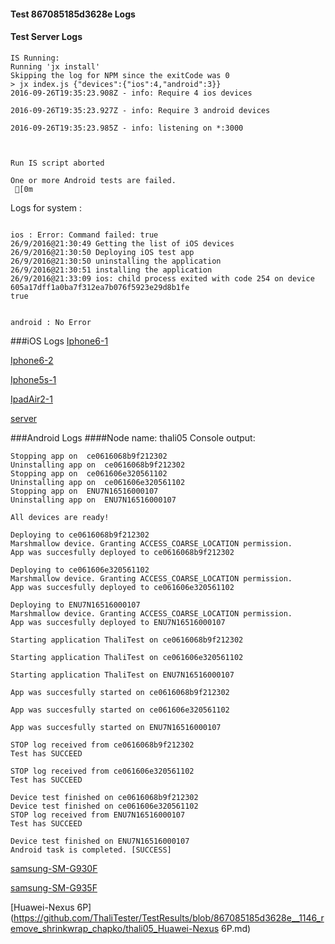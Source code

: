 #### Test 867085185d3628e Logs

#### Test Server Logs
```
IS Running:
Running 'jx install'
Skipping the log for NPM since the exitCode was 0
> jx index.js {"devices":{"ios":4,"android":3}}
2016-09-26T19:35:23.908Z - info: Require 4 ios devices

2016-09-26T19:35:23.927Z - info: Require 3 android devices

2016-09-26T19:35:23.985Z - info: listening on *:3000


 
Run IS script aborted
 
One or more Android tests are failed.
 [0m

```


Logs for system : 
```

ios : Error: Command failed: true
26/9/2016@21:30:49 Getting the list of iOS devices 
26/9/2016@21:30:50 Deploying iOS test app 
26/9/2016@21:30:50 uninstalling the application 
26/9/2016@21:30:51 installing the application 
26/9/2016@21:33:09 ios: child process exited with code 254 on device 605a17dff1a0ba7f312ea7b076f5923e29d8b1fe 
true


android : No Error
```
###iOS Logs
[Iphone6-1](https://github.com/ThaliTester/TestResults/blob/867085185d3628e__1146_remove_shrinkwrap_chapko/iOS_Iphone6-1.md)

[Iphone6-2](https://github.com/ThaliTester/TestResults/blob/867085185d3628e__1146_remove_shrinkwrap_chapko/iOS_Iphone6-2.md)

[Iphone5s-1](https://github.com/ThaliTester/TestResults/blob/867085185d3628e__1146_remove_shrinkwrap_chapko/iOS_Iphone5s-1.md)

[IpadAir2-1](https://github.com/ThaliTester/TestResults/blob/867085185d3628e__1146_remove_shrinkwrap_chapko/iOS_IpadAir2-1.md)

[server](https://github.com/ThaliTester/TestResults/blob/867085185d3628e__1146_remove_shrinkwrap_chapko/iOS_server.md)




###Android Logs
####Node name: thali05
Console output:
```
Stopping app on  ce0616068b9f212302
Uninstalling app on  ce0616068b9f212302
Stopping app on  ce061606e320561102
Uninstalling app on  ce061606e320561102
Stopping app on  ENU7N16516000107
Uninstalling app on  ENU7N16516000107

All devices are ready!

Deploying to ce0616068b9f212302
Marshmallow device. Granting ACCESS_COARSE_LOCATION permission.
App was succesfully deployed to ce0616068b9f212302

Deploying to ce061606e320561102
Marshmallow device. Granting ACCESS_COARSE_LOCATION permission.
App was succesfully deployed to ce061606e320561102

Deploying to ENU7N16516000107
Marshmallow device. Granting ACCESS_COARSE_LOCATION permission.
App was succesfully deployed to ENU7N16516000107

Starting application ThaliTest on ce0616068b9f212302

Starting application ThaliTest on ce061606e320561102

Starting application ThaliTest on ENU7N16516000107

App was succesfully started on ce0616068b9f212302

App was succesfully started on ce061606e320561102

App was succesfully started on ENU7N16516000107

STOP log received from ce0616068b9f212302
Test has SUCCEED

STOP log received from ce061606e320561102
Test has SUCCEED

Device test finished on ce0616068b9f212302 
Device test finished on ce061606e320561102 
STOP log received from ENU7N16516000107
Test has SUCCEED

Device test finished on ENU7N16516000107 
Android task is completed. [SUCCESS]
```
[samsung-SM-G930F](https://github.com/ThaliTester/TestResults/blob/867085185d3628e__1146_remove_shrinkwrap_chapko/thali05_samsung-SM-G930F.md)

[samsung-SM-G935F](https://github.com/ThaliTester/TestResults/blob/867085185d3628e__1146_remove_shrinkwrap_chapko/thali05_samsung-SM-G935F.md)

[Huawei-Nexus 6P](https://github.com/ThaliTester/TestResults/blob/867085185d3628e__1146_remove_shrinkwrap_chapko/thali05_Huawei-Nexus 6P.md)


